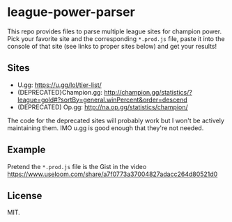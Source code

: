 # league-power-parser

This repo provides files to parse multiple league sites for champion power. Pick your favorite site and the corresponding `*.prod.js` file, paste it into the console of that site (see links to proper sites below) and get your results!

## Sites

- U.gg: https://u.gg/lol/tier-list/
- (DEPRECATED}Champion.gg: http://champion.gg/statistics/?league=gold#?sortBy=general.winPercent&order=descend
- (DEPRECATED) Op.gg: http://na.op.gg/statistics/champion/

The code for the deprecated sites will probably work but I won't be actively maintaining them. IMO u.gg is good enough that they're not needed. 

## Example

Pretend the `*.prod.js` file is the Gist in the video https://www.useloom.com/share/a7f0773a37004827adacc264d80521d0

## License

MIT.
